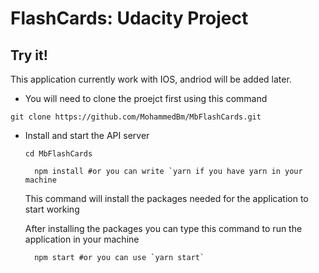 # FlashCards: Udacity Project

## Try it!

This application currently work with IOS, andriod will be added later.

* You will need to clone the proejct first using this command
 ```shell
 git clone https://github.com/MohammedBm/MbFlashCards.git
 ```

* Install and start the API server

  ```shell
  cd MbFlashCards
  ```

  ```shell
    npm install #or you can write `yarn if you have yarn in your machine
  ```

  This command will install the packages needed for the application to start working

  After installing the packages you can type this command to run the application in your machine

  ```shell
    npm start #or you can use `yarn start`
  ```


